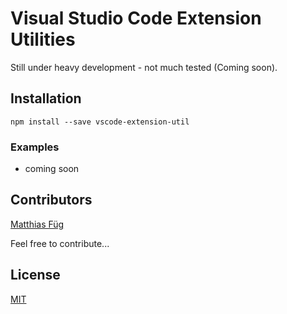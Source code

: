 # Visual Studio Code Extension Utilities

Still under heavy development - not much tested (Coming soon).

## Installation

```
npm install --save vscode-extension-util
```

### Examples

- coming soon

## Contributors

[Matthias Füg](https://github.com/mfueg)

Feel free to contribute...

## License

[MIT](https://github.com/mfueg/vscode-extension-util/blob/master/LICENSE)
